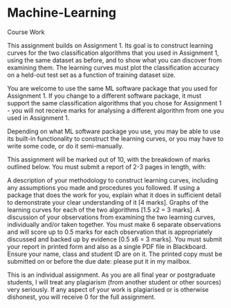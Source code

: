 # Machine-Learning
Course Work

This assignment builds on Assignment 1. Its goal is to construct learning curves for the two classification algorithms that you used in Assignment 1, using the same dataset as before, and to show what you can discover from examining them. The learning curves must plot the classification accuracy on a held-out test set as a function of training dataset size. 

You are welcome to use the same ML software package that you used for Assignment 1. If you change to a different software package, it must support the same classification algorithms that you chose for Assignment 1 - you will not receive marks for analysing a different algorithm from one you used in Assignment 1.

Depending on what ML software package you use, you may be able to use its built-in functionality to construct the learning curves, or you may have to write some code, or do it semi-manually.

This assignment will be marked out of 10, with the breakdown of marks outlined below. You must submit a report of 2-3 pages in length, with:

A description of your methodology to construct learning curves, including any assumptions you made and procedures you followed. If using a package that does the work for you, explain what it does in sufficient detail to demonstrate your clear understanding of it [4 marks].
Graphs of the learning curves for each of the two algorithms [1.5 x2 = 3 marks].
A discussion of your observations from examining the two learning curves, individually and/or taken together. You must make 6 separate observations and will score up to 0.5 marks for each observation that is appropriately discussed and backed up by evidence [0.5 x6 = 3 marks].
You must submit your report in printed form and also as a single PDF file in Blackboard. Ensure your name, class and student ID are on it. The printed copy must be submitted on or before the due date: please put it in my mailbox.

This is an individual assignment. As you are all final year or postgraduate students, I will treat any plagiarism (from another student or other sources) very seriously. If any aspect of your work is plagiarised or is otherwise dishonest, you will receive 0 for the full assignment.
